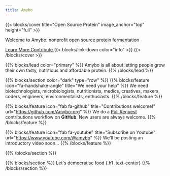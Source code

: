 ```yaml
---
title: Amybo
---
```


{{< blocks/cover title="Open Source Protein" image_anchor="top" height="full" >}}
<p class="lead mt-5">Welcome to Amybo: nonprofit open source protein fermentation</p>
<a class="btn btn-lg btn-primary me-3 mb-4" href="/docs/">
  Learn More <i class="fas fa-arrow-alt-circle-right ms-2"></i>
</a>
<a class="btn btn-lg btn-secondary me-3 mb-4" href="https://github.com/Amybo-org">
  Contribute <i class="fab fa-github ms-2 "></i>
</a>
{{< blocks/link-down color="info" >}}
{{< /blocks/cover >}}


{{% blocks/lead color="primary" %}}
Amybo is all about letting people grow their own tasty, nutritious and affordable protein.
{{% /blocks/lead %}}


{{% blocks/section color="dark" type="row" %}}
{{% blocks/feature icon="fa-handshake-angle" title="We need your help" %}}
We need biotechnologists, microbiologists, nutritionists, medics, creatives, makers, coders, engineers, environmentalists, enthusiasts.
{{% /blocks/feature %}}


{{% blocks/feature icon="fab fa-github" title="Contributions welcome!" url="https://github.com/Amybo-org" %}}
We do a [Pull Request](https://github.com/Amybo-org/pulls) contributions workflow on **GitHub**. New users are always welcome.
{{% /blocks/feature %}}


{{% blocks/feature icon="fab fa-youtube" title="Subscribe on Youtube" url="https://www.youtube.com/@amybo" %}}
We'll be posting an introductory video soon...
{{% /blocks/feature %}}


{{% /blocks/section %}}


{{% blocks/section %}}
Let's democratise food
{.h1 .text-center}
{{% /blocks/section %}}